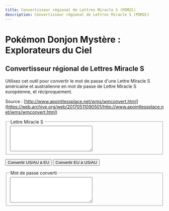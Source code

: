 ```yaml
---
title: Convertisseur régional de Lettres Miracle S (PDM2C)
description: Convertisseur régional de Lettres Miracle S (PDM2C)
---
```

# Pokémon Donjon Mystère : Explorateurs du Ciel
## Convertisseur régional de Lettres Miracle S
Utilisez cet outil pour convertir le mot de passe d'une Lettre Miracle S américaine et australienne en mot de passe de Lettre Miracle S européenne, et réciproquement.

Source : [http://www.apointlessplace.net/wms/wmconvert.html](https://web.archive.org/web/20170511090501/http://www.apointlessplace.net/wms/wmconvert.html)

<script type="text/javascript" src="/assets/js/tools/PMD2S/wmutils.js">
</script> 
<script type="text/javascript" src="/assets/js/tools/PMD2S/wm.js">
</script> 
<script type="text/javascript">		
		// This is a really bad hack.
		let curCountry = 1;
		
		// This is used in wm.js.
		function getOption(name) {
			switch(name) {
				case 'EU':
					return (curCountry == 2);
				break;
				
				default:
					return false;
				break;
			}
		}
		
		// Don't allow option setting on this page.
		function setOption(name, value) {
			return false;
		}
		
		function setError(text) {
			$('outputbox').value = text;
		}
		
		function getByteSwap() {
			if(getOption("EU")) {
				return WMSParser.byteSwapEU;
			}
			else {
				return WMSParser.byteSwap;
			}
		}
	
		let convertedThisSession = false;
		function doConvert(fromCountry) {
			let mailString = WMSParser.sanitize($('inputbox').value);
			if(mailString.length != 34) {
				setError("Désolé, le mot de passe de la Lettre Miracle S entré n'a pas la bonne longueur ou contient des caractères invalides.");
				return false;
			}
			
			// Parse the code as the fromCountry first.
			curCountry = fromCountry;
			let unscrambled = WMSParser.unscrambleString(mailString, getByteSwap());
			
			// 3 - 1 = 2, 3 - 2 = 1. What a wonderful piece of logic.
			curCountry = 3 - fromCountry;
			let scrambled = WMSParser.scrambleString(unscrambled, getByteSwap());
			
			// Write the newly scrambled code in the box.
			$('outputbox').value = prettyMailString(scrambled, 2, 7);
			
			// Tracking
			if(typeof(_gaq) != 'undefined' && !convertedThisSession) {
				if(typeof(_gaq.push) != 'undefined') {
					_gaq.push(['_trackPageview', "/wms/converter/converted"]);
					convertedThisSession = true;
				}
			}
		}
</script>

<fieldset> 
  <legend>
    <span style="font-weight: normal;">Lettre Miracle S</span>
  </legend> 
  <strong>
    <textarea id="inputbox" rows="5" cols="30"></textarea> 
  </strong>
</fieldset>                
<p>
  <strong>
  </strong>              
  <button style="" id="convertUSbtn" onclick="doConvert(1)">
    Convertir US/AU à EU                 
  </button>
  <strong>       
  </strong>              
  <button style="" id="convertEUbtn" onclick="doConvert(2)">
    Convertir EU à US/AU                 
  </button>
  <strong>       
  </strong>              
</p>
<fieldset> 
  <legend>
    <span style="font-weight: normal;">Mot de passe converti</span>
  </legend> 
  <textarea id="outputbox" rows="5" cols="30"></textarea> 
</fieldset>
